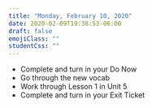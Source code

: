 ```yaml
---
title: "Monday, February 10, 2020"
date: 2020-02-09T19:38:53-06:00
draft: false
emojiClass: ""
studentCss: ""
---
```


- Complete and turn in your Do Now
- Go through the new vocab
- Work through Lesson 1 in Unit 5
- Complete and turn in your Exit Ticket